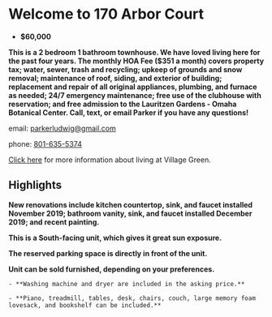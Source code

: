 # Welcome to 170 Arbor Court



- **$60,000**



**This is a 2 bedroom 1 bathroom townhouse. We have loved living here for the past four years. The monthly HOA Fee ($351 a month) covers property tax; water, sewer, trash and recycling; upkeep of grounds and snow removal; maintenance of roof, siding, and exterior of building; replacement and repair of all original appliances, plumbing, and furnace as needed; 24/7 emergency maintenance; free use of the clubhouse with reservation; and free admission to the Lauritzen Gardens - Omaha Botanical Center. Call, text, or email Parker if you have any questions!** 

email: [parkerludwig@gmail.com](mailto:parkerludwig@gmail.com) 

phone: [801-635-5374](tel:801-635-5374) 

[Click here](http://www.villagegreentownhouses.com) for more information about living at Village Green.



## Highlights



**New renovations include kitchen countertop, sink, and faucet installed November 2019; bathroom vanity, sink, and faucet installed December 2019; and recent painting.**


**This is a South-facing unit, which gives it great sun exposure.**


**The reserved parking space is directly in front of the unit.**


**Unit can be sold furnished, depending on your preferences.**

    - **Washing machine and dryer are included in the asking price.**

    - **Piano, treadmill, tables, desk, chairs, couch, large memory foam lovesack, and bookshelf can be included.** 

